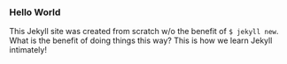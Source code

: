 ### Hello World

This Jekyll site was created from scratch w/o the benefit of `$ jekyll
new`. What is the benefit of doing things this way? This is how we learn
Jekyll intimately!

